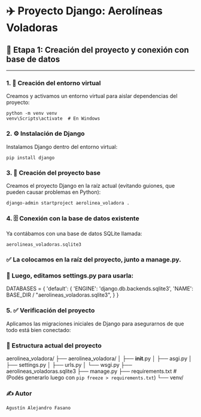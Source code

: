 # ✈️ Proyecto Django: Aerolíneas Voladoras

## 🛫 Etapa 1: Creación del proyecto y conexión con base de datos

---

### 1. 🧱 Creación del entorno virtual
Creamos y activamos un entorno virtual para aislar dependencias del proyecto:

    python -m venv venv
    venv\Scripts\activate  # En Windows


### 2. ⚙️ Instalación de Django
Instalamos Django dentro del entorno virtual:

    pip install django

### 3. 📁 Creación del proyecto base
Creamos el proyecto Django en la raíz actual (evitando guiones, que pueden causar problemas en Python):

    django-admin startproject aerolinea_voladora .

### 4. 🗄️ Conexión con la base de datos existente
Ya contábamos con una base de datos SQLite llamada:

    aerolineas_voladoras.sqlite3

### ✅ La colocamos en la raíz del proyecto, junto a manage.py.

### 🔧 Luego, editamos settings.py para usarla:

DATABASES = {
    'default': {
        'ENGINE': 'django.db.backends.sqlite3',
        'NAME': BASE_DIR / "aerolineas_voladoras.sqlite3",
    }
}

### 5. ✅ Verificación del proyecto
Aplicamos las migraciones iniciales de Django para asegurarnos de que todo está bien conectado:

### 📁 Estructura actual del proyecto

aerolinea_voladora/
├── aerolinea_voladora/
│   ├── __init__.py
│   ├── asgi.py
│   ├── settings.py
│   ├── urls.py
│   └── wsgi.py
├── aerolineas_voladoras.sqlite3
├── manage.py
├── requirements.txt  # (Podés generarlo luego con `pip freeze > requirements.txt`)
└── venv/

### ✍️ Autor
    Agustín Alejandro Fasano

